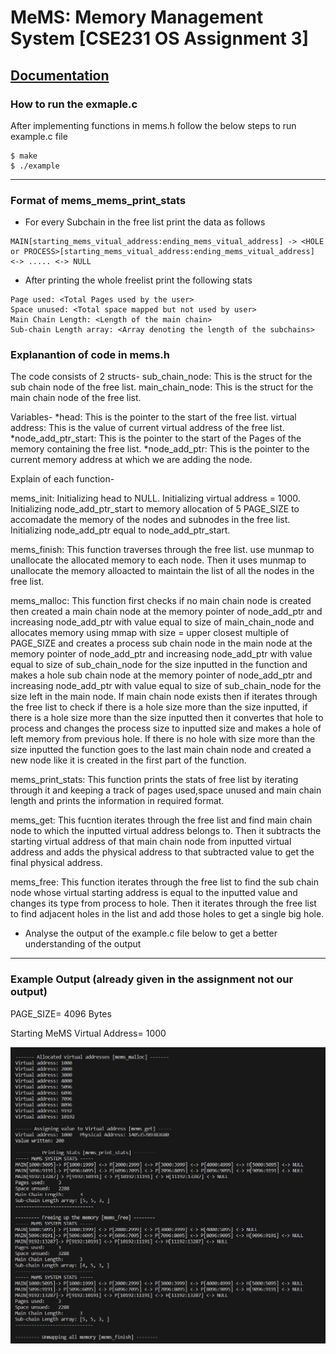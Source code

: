 # MeMS: Memory Management System [CSE231 OS Assignment 3]
[Documentation](https://docs.google.com/document/d/1Gs9kC3187lLrinvK1SueTc8dHCJ0QP43eRlrCRlXiCY/edit?usp=sharing)
---

### How to run the exmaple.c
After implementing functions in mems.h follow the below steps to run example.c file
```
$ make
$ ./example
```
---
### Format of mems_mems_print_stats
* For every Subchain in the free list print the data as follows 
```
MAIN[starting_mems_vitual_address:ending_mems_vitual_address] -> <HOLE or PROCESS>[starting_mems_vitual_address:ending_mems_vitual_address] <-> ..... <-> NULL
```
* After printing the whole freelist print the following stats
```
Page used: <Total Pages used by the user>
Space unused: <Total space mapped but not used by user>
Main Chain Length: <Length of the main chain>
Sub-chain Length array: <Array denoting the length of the subchains>
```


### Explanantion of code in mems.h
The code consists of 2 structs- 
sub_chain_node: This is the struct for the sub chain node of the free list.
main_chain_node: This is the struct for the main chain node of the free list.

Variables- 
*head: This is the pointer to the start of the free list.
virtual address: This is the value of current virtual address of the free list.
*node_add_ptr_start: This is the pointer to the start of the Pages of the memory containing the free list.
*node_add_ptr: This is the pointer to the current memory address at which we are adding the node.

Explain of each function-

mems_init: Initializing head to NULL. Initializing virtual address = 1000. Initializing node_add_ptr_start to memory allocation of 5 PAGE_SIZE to accomadate the memory of the nodes and subnodes in the free list. Initializing node_add_ptr equal to node_add_ptr_start.

mems_finish: This function traverses through the free list. use munmap to unallocate the allocated memory to each node. Then it uses munmap to unallocate the memory alloacted to maintain the list of all the nodes in the free list.

mems_malloc: This function first checks if no main chain node is created then created a main chain node at the memory pointer of node_add_ptr and increasing node_add_ptr with value equal to size of main_chain_node and allocates memory using mmap with size = upper closest multiple of PAGE_SIZE and creates a process sub chain node in the main node at the memory pointer of node_add_ptr and increasing node_add_ptr with value equal to size of sub_chain_node for the size inputted in the function and makes a hole sub chain node at the memory pointer of node_add_ptr and increasing node_add_ptr with value equal to size of sub_chain_node for the size left in the main node.
If main chain node exists then if iterates through the free list to check if there is a hole size more than the size inputted, if there is a hole size more than the size inputted then it convertes that hole to process and changes the process size to inputted size and makes a hole of left memory from previous hole.
If there is no hole with size more than the size inputted the function goes to the last main chain node and created a new node like it is created in the first part of the function.

mems_print_stats: This function prints the stats of free list by iterating through it and keeping a track of pages used,space unused and main chain length and prints the information in required format.

mems_get: This fucntion iterates through the free list and find main chain node to which the inputted virtual address belongs to. Then it subtracts the starting virtual address of that main chain node from inputted virtual address and adds the physical address to that subtracted value to get the final physical address.

mems_free: This function iterates through the free list to find the sub chain node whose virtual starting address is equal to the inputted value and changes its type from process to hole.
Then it iterates through the free list to find adjacent holes in the list and add those holes to get a single big hole.


* Analyse the output of the example.c file below to get a better understanding of the output
---
### Example Output (already given in the assignment not our output)
PAGE_SIZE= 4096 Bytes

Starting MeMS Virtual Address= 1000

![Example Output](example_output.jpg)
